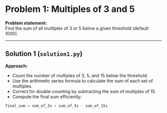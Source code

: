# Problem 1: Multiples of 3 and 5

**Problem statement:**  
Find the sum of all multiples of 3 or 5 below a given threshold (default 1000).

---

## Solution 1 (`solution1.py`)

**Approach:**  

- Count the number of multiples of 3, 5, and 15 below the threshold.  
- Use the arithmetic series formula to calculate the sum of each set of multiples.  
- Correct for double-counting by subtracting the sum of multiples of 15.  
- Compute the final sum efficiently:

```python
final_sum = sum_of_3s + sum_of_5s - sum_of_15s
